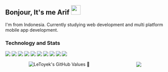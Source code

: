 ## Bonjour, It's me Arif <img src="https://raw.githubusercontent.com/MartinHeinz/MartinHeinz/master/wave.gif" width="30px">
I'm from Indonesia. Currently studying web development and multi platform mobile app development.

### Technology and Stats
![](https://img.shields.io/badge/Code-JavaScript-informational?style=flat&logo=javascript&logoColor=white&color=F7DF1E)
![](https://img.shields.io/badge/Code-Java-informational?style=flat&logo=java&logoColor=white&color=FFAB4C)
![](https://img.shields.io/badge/Code-Kotlin-informational?style=flat&logo=kotlin&logoColor=white&color=AE4CCF)
![](https://img.shields.io/badge/Code-Dart-informational?style=flat&logo=dart&logoColor=white&color=0095D5)
![](https://img.shields.io/badge/Code-Go-informational?style=flat&logo=Go&logoColor=white&color=0095D5)
![](https://img.shields.io/badge/Code-PHP-informational?style=flat&logo=php&logoColor=white&color=7866ff)
![](https://img.shields.io/badge/Framework-Laravel-informational?style=flat&logo=laravel&logoColor=white&color=eb4634)
![](https://img.shields.io/badge/Framework-Flutter-informational?style=flat&logo=flutter&logoColor=white&color=177cff)
![](https://img.shields.io/badge/Library-React-informational?style=flat&logo=react&logoColor=white&color=177cff)
![](https://img.shields.io/badge/Framework-Bootstrap-informational?style=flat&logo=bootstrap&logoColor=white&color=purple)



 <div style="display: flex; justify-content: space-around; align-items: center;">
<img align="center" src="https://github-readme-stats.vercel.app/api?username=LeToyek&show_icons=true&theme=radical" alt="LeToyek's GitHub Values 🚀" /> 

  <img align="center" src="https://github-readme-stats.vercel.app/api/top-langs/?username=LeToyek&theme=radical"/>
</div>

 
